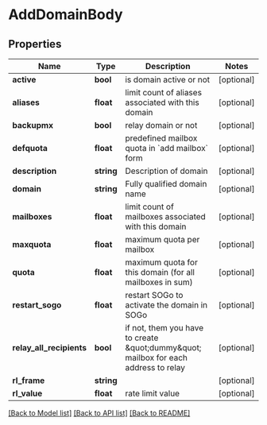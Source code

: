 # AddDomainBody

## Properties
Name | Type | Description | Notes
------------ | ------------- | ------------- | -------------
**active** | **bool** | is domain active or not | [optional] 
**aliases** | **float** | limit count of aliases associated with this domain | [optional] 
**backupmx** | **bool** | relay domain or not | [optional] 
**defquota** | **float** | predefined mailbox quota in &#x60;add mailbox&#x60; form | [optional] 
**description** | **string** | Description of domain | [optional] 
**domain** | **string** | Fully qualified domain name | [optional] 
**mailboxes** | **float** | limit count of mailboxes associated with this domain | [optional] 
**maxquota** | **float** | maximum quota per mailbox | [optional] 
**quota** | **float** | maximum quota for this domain (for all mailboxes in sum) | [optional] 
**restart_sogo** | **float** | restart SOGo to activate the domain in SOGo | [optional] 
**relay_all_recipients** | **bool** | if not, them you have to create \&quot;dummy\&quot; mailbox for each address to relay | [optional] 
**rl_frame** | **string** |  | [optional] 
**rl_value** | **float** | rate limit value | [optional] 

[[Back to Model list]](../../README.md#documentation-for-models) [[Back to API list]](../../README.md#documentation-for-api-endpoints) [[Back to README]](../../README.md)

